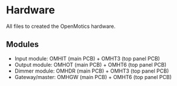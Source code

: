Hardware
========

All files to created the OpenMotics hardware.

Modules
-------

* Input module: OMHIT (main PCB) + OMHT3 (top panel PCB)
* Output module: OMHOT (main PCB) + OMHT6 (top panel PCB)
* Dimmer module: OMHDR (main PCB) + OMHT3 (top panel PCB)
* Gateway/master: OMHGW (main PCB) + OMHT6 (top panel PCB)
